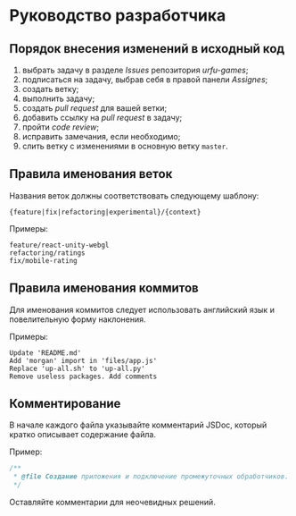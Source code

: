 # Руководство разработчика

## Порядок внесения изменений в исходный код

1. выбрать задачу в разделе *Issues* репозитория *urfu-games*;
2. подписаться на задачу, выбрав себя в правой панели *Assignes*;
3. создать ветку;
4. выполнить задачу;
5. создать *pull request* для вашей ветки;
6. добавить ссылку на *pull request* в задачу;
7. пройти *code review*;
8. исправить замечания, если необходимо;
9. слить ветку с изменениями в основную ветку `master`.

## Правила именования веток

Названия веток должны соответствовать следующему шаблону:

```
{feature|fix|refactoring|experimental}/{context}
```

Примеры:
```
feature/react-unity-webgl
refactoring/ratings
fix/mobile-rating
```

## Правила именования коммитов

Для именования коммитов следует использовать английский язык и повелительную
форму наклонения.

Примеры:
```
Update 'README.md'
Add 'morgan' import in 'files/app.js'
Replace 'up-all.sh' to 'up-all.py'
Remove useless packages. Add comments
```

## Комментирование

В начале каждого файла указывайте комментарий JSDoc, который кратко описывает содержание файла.

Пример:
```js
/**
 * @file Создание приложения и подключение промежуточных обработчиков.
 */
```

Оставляйте комментарии для неочевидных решений.
